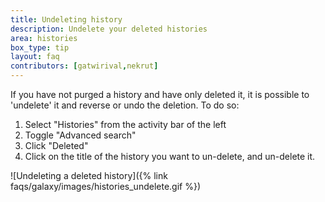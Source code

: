 ```yaml
---
title: Undeleting history
description: Undelete your deleted histories
area: histories
box_type: tip
layout: faq
contributors: [gatwirival,nekrut]
---
```


If you have not purged a history and have only deleted it, it is possible to 'undelete' it and reverse or undo the deletion. To do so:

1. Select "Histories" from the activity bar of the left
2. Toggle "Advanced search"
3. Click "Deleted"
4. Click on the title of the history you want to un-delete, and un-delete it.

![Undeleting a deleted history]({% link faqs/galaxy/images/histories_undelete.gif %})
